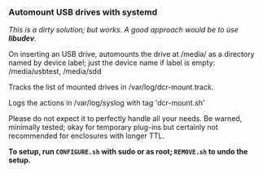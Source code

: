### Automount USB drives with systemd

_This is a dirty solution; but works. A good approach would be to use 
__libudev__._


On inserting an USB drive, automounts the drive at /media/ as a
directory named by device label; just the device name if label is
empty: /media/usbtest, /media/sdd

Tracks the list of mounted drives in /var/log/dcr-mount.track.

Logs the actions in /var/log/syslog with tag 'dcr-mount.sh'

Please do not expect it to perfectly handle all your needs.
Be warned, minimally tested; okay for temporary plug-ins but certainly
not recommended for enclosures with longer TTL.

**To setup, run `CONFIGURE.sh` with sudo or as root; `REMOVE.sh` to undo the
setup.**
